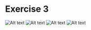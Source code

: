 # Exercise 3

![Alt text](https://i.snipboard.io/BA1k5x.jpg "Optional title")
![Alt text](https://i.snipboard.io/zcSTpt.jpg "Optional title")
![Alt text](https://i.snipboard.io/ODhB4t.jpg "Optional title")
![Alt text](https://i.snipboard.io/ZX8NDd.jpg "Optional title")
